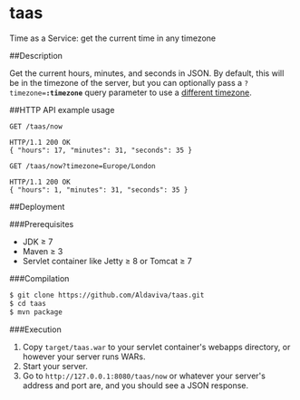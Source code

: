 # taas
Time as a Service: get the current time in any timezone

##Description

Get the current hours, minutes, and seconds in JSON. 
By default, this will be in the timezone of the server, but you can optionally pass a <code>?timezone=<b>:timezone</b></code> query parameter to use a [different timezone](http://www.joda.org/joda-time/timezones.html).

##HTTP API example usage

```http
GET /taas/now

HTTP/1.1 200 OK
{ "hours": 17, "minutes": 31, "seconds": 35 }
```
```http
GET /taas/now?timezone=Europe/London

HTTP/1.1 200 OK
{ "hours": 1, "minutes": 31, "seconds": 35 }
```

##Deployment

###Prerequisites
- JDK ≥ 7
- Maven ≥ 3
- Servlet container like Jetty ≥ 8 or Tomcat ≥ 7

###Compilation
```bash
$ git clone https://github.com/Aldaviva/taas.git
$ cd taas
$ mvn package
```

###Execution
1. Copy `target/taas.war` to your servlet container's webapps directory, or however your server runs WARs.
2. Start your server.
3. Go to `http://127.0.0.1:8080/taas/now` or whatever your server's address and port are, and you should see a JSON response.
